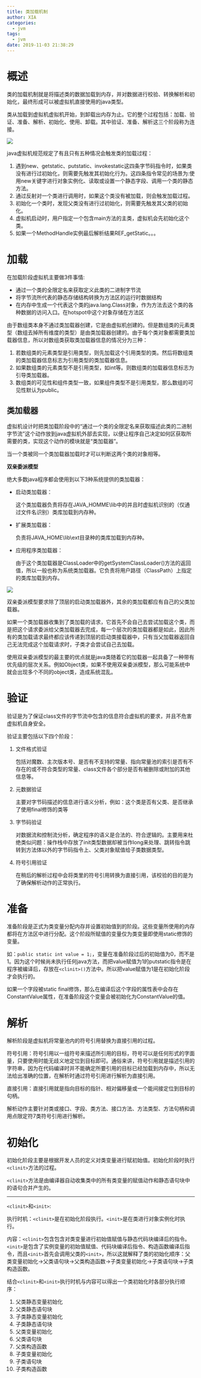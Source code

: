 ```yaml
---
title: 类加载机制
author: XIA
categories:
  - jvm
tags:
  - jvm
date: 2019-11-03 21:38:29
---
```


# 概述

类的加载机制就是将描述类的数据加载到内存，并对数据进行校验、转换解析和初始化，最终形成可以被虚拟机直接使用的java类型。

类从加载到虚拟机虚拟机开始，到卸载出内存为止。它的整个过程包括：加载、验证、准备、解析、初始化、使用、卸载。其中验证、准备、解析这三个阶段称为连接。

![](https://xbxblog2.bj.bcebos.com/类加载机制/classLife.png?authorization=bce-auth-v1/0b8f90ee057342ce960257df33e0ec7b/2019-12-23T11:25:34Z/-1/host/e2d5cee84f42231621a9a604be6e849ae93c77d38fd25933a9040f224c7b0595)

java虚拟机规范规定了有且只有五种情况会触发类的加载过程：

1. 遇到new、getstatic、putstatic、invokestatic这四条字节码指令时，如果类没有进行过初始化，则需要先触发其初始化行为。这四条指令常见的场景为:使用new关键字进行对象实例化、读取或设置一个静态字段、调用一个类的静态方法。
2. 通过反射对一个类进行调用时，如果这个类没有被加载，则会触发加载过程。
3. 初始化一个类时，发现父类没有进行过初始化，则需要先触发其父类的初始化。
4. 虚拟机启动时，用户指定一个包含main方法的主类，虚拟机会先初始化这个类。
5. 如果一个MethodHandle实例最后解析结果REF_getStatic。。。

# 加载

在加载阶段虚拟机主要做3件事情:

+ 通过一个类的全限定名来获取定义此类的二进制字节流
+ 将字节流所代表的静态存储结构转换为方法区的运行时数据结构
+ 在内存中生成一个代表这个类的java.lang.Class对象，作为方法去这个类的各种数据的访问入口。在hotspot中这个对象存储在方法区

由于数组类本身不通过类加载器创建，它是由虚拟机创建的。但是数组类的元素类型（数组去掉所有维度的类型）是由类加载器创建的。由于每个类对象都需要类加载器信息，所以对数组类获取类加载器信息的情况分为三种：

1. 若数组类的元素类型是引用类型，则先加载这个引用类型的类。然后将数组类的类加载器信息标志为引用类型的类加载器信息。
2. 如果数组类的元素类型不是引用类型，如int等。则数组类的加载器信息标志为引导类加载器。
3. 数组类的可见性和组件类型一致，如果组件类型不是引用类型，那么数组的可见性默认为public。

## 类加载器

虚拟机设计时把类加载阶段中的“通过一个类的全限定名来获取描述此类的二进制字节流”这个动作放到java虚拟机外部去实现，以便让程序自己决定如何区获取所需要的类，实现这个动作的模块就是“类加载器”。

当一个类被同一个类加载器加载时才可以判断这两个类的对象相等。

**双亲委派模型**

绝大多数java程序都会使用到以下3种系统提供的类加载器：

+ 启动类加载器：

  这个类加载器负责将存在JAVA_HOMME\lib中的并且时虚拟机识别的（仅通过文件名识别）类库加载到内存种。

+ 扩展类加载器：

  负责将JAVA_HOME\lib\ext目录种的类库加载到内存种。

+ 应用程序类加载器：

  由于这个类加载器是ClassLoader中的getSystemClassLoader()方法的返回值，所以一般也称为系统类加载器。它负责将用户路径（ClassPath）上指定的类库加载到内存。

![](https://xbxblog2.bj.bcebos.com/类加载机制/双亲委派.png?authorization=bce-auth-v1/0b8f90ee057342ce960257df33e0ec7b/2019-12-23T11:25:59Z/-1/host/7b5af2f91249ff4d1aa4a6572fba288ca59005321e4b685ba8a49e731d81769f)

双亲委派模型要求除了顶层的启动类加载器外，其余的类加载都应有自己的父类加载器。

如果一个类加载器收集到了类加载的请求，它首先不会自己去尝试加载这个类，而是把这个请求委派给父类加载器去完成，每一个层次的类加载器都是如此，因此所有的类加载请求最终都应该传递到顶层的启动类接载器中，只有当父加载器返回自己无法完成这个加载请求时，子类才会尝试自己去加载。

使用双亲委派模型的最主要的优点就是java类随着它的加载器一起具备了一种带有优先级的层次关系。例如Object类，如果不使用双亲委派模型，那么可能系统中就会出现多个不同的object类，造成系统混乱。

# 验证

验证是为了保证class文件的字节流中包含的信息符合虚拟机的要求，并且不危害虚拟机自身安全。

验证主要包括以下四个阶段：

1. 文件格式验证

   包括对魔数、主次版本号、是否有不支持的常量、指向常量池的索引是否有不存在的或不符合类型的常量、class文件各个部分是否有被删除或附加的其他信息等。

2. 元数据验证

   主要对字节码描述的信息进行语义分析，例如：这个类是否有父类、是否继承了使用final修饰的类等

3. 字节码验证

   对数据流和控制流分析，确定程序的语义是合法的、符合逻辑的。主要用来杜绝类似问题：操作栈中存放了init类型数据却被当作long来处理、跳转指令跳转到方法体以外的字节码指令上、父类对象赋值给子类数据类型。

4. 符号引用验证

   在稍后的解析过程中会将类里的符号引用转换为直接引用，该校验的目的是为了确保解析动作的正常执行。

# 准备

准备阶段是正式为类变量分配内存并设置初始值到的阶段。这些变量所使用的内存都将在方法区中进行分配。这个阶段所赋值的变量仅为类变量即使用static修饰的变量。

如：`public static int value = 1;`，变量在准备阶段过后的初始值为0，而不是1。因为这个时候尚未执行任何java方法，而把value赋值为1的putstatic指令是在程序被编译后，存放在`<clinit>()`方法中。所以把value赋值为1是在初始化阶段才会执行的。

如果一个字段被static final修饰，那么在编译后这个字段的属性表中会存在ConstantValue属性，在准备阶段这个变量会被初始化为ConstantValue的值。

# 解析

解析阶段是虚拟机将常量池内的符号引用替换为直接引用的过程。

符号引用：符号引用以一组符号来描述所引用的目标，符号可以是任何形式的字面量，只要使用时能无歧义地定位到目标即可。通俗来讲，符号引用就是描述引用的字符串，因为在代码编译时并不能确定所要引用的目标已经加载到内存中，所以无法给出准确的位置，在解析时通过符号引用进行解析为直接引用。

直接引用：直接引用就是指向目标的指针、相对偏移量或一个能间接定位到目标的句柄。

解析动作主要针对类或接口、字段、类方法、接口方法、方法类型、方法句柄和调用点限定符7类符号引用进行解析。

# 初始化

初始化阶段主要是根据开发人员的定义对类变量进行赋初始值。初始化阶段时执行`<clinit>`方法的过程。

`<clinit>`方法是由编译器自动收集类中的所有类变量的赋值动作和静态语句块中的语句合并产生的。



-------

`<clinit>`和`<init>`:

执行时机：`<clinit>`是在初始化阶段执行。`<init>`是在类进行对象实例化时执行。

内容：`<clinit>`包含包含对类变量进行初始值赋值与静态代码块编译后的指令。`<init>`是包含了实例变量的初始值赋值、代码块编译后指令、构造函数编译后指令，而且`<init>`首先会调用父类的`<init>`，所以这就解释了类的初始化顺序：父类变量初始化->父类语句块->父类构造函数->子类变量初始化->子类语句块->子类构造函数。

结合`<clinit>`和`<init>`执行时机与内容可以得出一个类初始化时各部分执行顺序：

1. 父类静态变量初始化
2. 父类静态语句块
3. 子类静态变量初始化
4. 子类静态语句块
5. 父类变量初始化
6. 父类语句块
7. 父类构造函数
8. 子类变量初始化
9. 子类语句块
10. 子类构造函数









